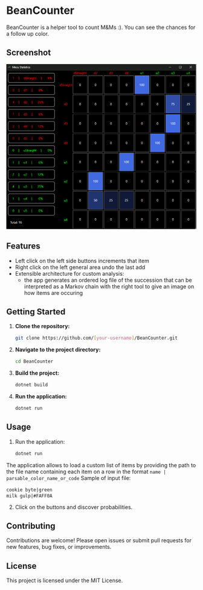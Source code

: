 # BeanCounter

BeanCounter is a helper tool to count M&Ms :). You can see the chances for a follow up color.

## Screenshot

![BeanCounter Application](Screenshot_v1.0.0.png)

## Features

- Left click on the left side buttons increments that item
- Right click on the left general area undo the last add
- Extensible architecture for custom analysis:
    - the app generates an ordered log file of the succession that can be interpreted as a Markov chain with the right tool to give an image on how items are occuring

## Getting Started

1. **Clone the repository:**
    ```sh
    git clone https://github.com/[your-username]/BeanCounter.git
    ```
2. **Navigate to the project directory:**
    ```sh
    cd BeanCounter
    ```
3. **Build the project:**
    ```sh
    dotnet build
    ```
4. **Run the application:**
    ```sh
    dotnet run
    ```

## Usage

1.  Run the application:

    ```bash
    dotnet run
    ```
The application allows to load a custom list of items by providing the path to the file name containing each item on a row in the format `name | parsable_color_name_or_code` 
Sample of input file:
```
cookie byte|green
milk gulp|#FAFF0A
```
2. Click on the buttons and discover probabilities.

## Contributing

Contributions are welcome! Please open issues or submit pull requests for new features, bug fixes, or improvements.

## License

This project is licensed under the MIT License.

